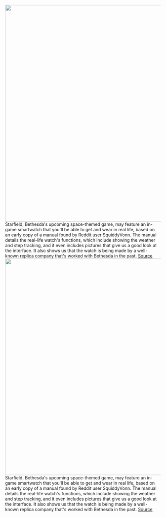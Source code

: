 <img src='https://cdn.vox-cdn.com/thumbor/z9dA-HaIF_rQPrsA1Y560ropLVY=/0x0:1628x862/1200x800/filters:focal(684x301:944x561)/cdn.vox-cdn.com/uploads/chorus_image/image/70389611/Screen_Shot_2022_01_13_at_17.57.35.0.png' width='700px' /><br/>
Starfield, Bethesda's upcoming space-themed game, may feature an in-game smartwatch that you'll be able to get and wear in real life, based on an early copy of a manual found by Reddit user SquiddyVonn. The manual details the real-life watch's functions, which include showing the weather and step tracking, and it even includes pictures that give us a good look at the interface. It also shows us that the watch is being made by a well-known replica company that's worked with Bethesda in the past.
<a href='https://www.theverge.com/2022/1/14/22882988/starfield-smartwatch-collectors-item-manual-leak-bethesda-the-wand-company'> Source <a/><img src='https://cdn.vox-cdn.com/thumbor/z9dA-HaIF_rQPrsA1Y560ropLVY=/0x0:1628x862/1200x800/filters:focal(684x301:944x561)/cdn.vox-cdn.com/uploads/chorus_image/image/70389611/Screen_Shot_2022_01_13_at_17.57.35.0.png' width='700px' /><br/>
Starfield, Bethesda's upcoming space-themed game, may feature an in-game smartwatch that you'll be able to get and wear in real life, based on an early copy of a manual found by Reddit user SquiddyVonn. The manual details the real-life watch's functions, which include showing the weather and step tracking, and it even includes pictures that give us a good look at the interface. It also shows us that the watch is being made by a well-known replica company that's worked with Bethesda in the past.
<a href='https://www.theverge.com/2022/1/14/22882988/starfield-smartwatch-collectors-item-manual-leak-bethesda-the-wand-company'> Source <a/>